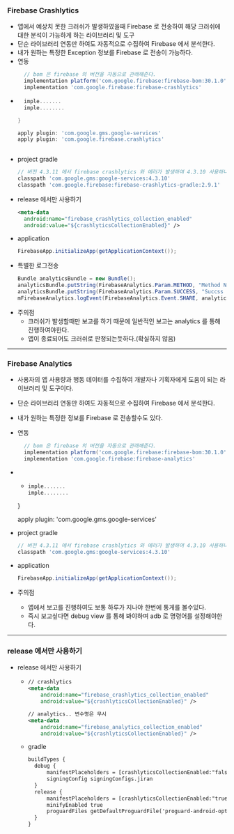### Firebase Crashlytics
* 앱에서 예상치 못한 크러쉬가 발생하였을때 Firebase 로 전송하여 해당 크러쉬에 대한 분석이 가능하게 하는 라이브러리 및 도구
* 단순 라이브러리 연동만 하여도 자동적으로 수집하여 Firebase 에서 분석한다.
* 내가 원하는 특정한 Exception 정보를 Firebase 로 전송이 가능하다.
* 연동
  ```gradle
    // bom 은 firebase 의 버전을 자동으로 관래해준다.
    implementation platform('com.google.firebase:firebase-bom:30.1.0')
    implementation 'com.google.firebase:firebase-crashlytics'
* ```gradle
    imple.......
    imple........
  
  }
  
  apply plugin: 'com.google.gms.google-services'
  apply plugin: 'com.google.firebase.crashlytics'
    
* project gradle
  ```gradle
  // 버전 4.3.11 에서 firebase crashlytics 와 에러가 발생하여 4.3.10 사용하니 추후 버전 upgrade 시 충돌문제 고려하여 upgrade 진행필요
  classpath 'com.google.gms:google-services:4.3.10'
  classpath 'com.google.firebase:firebase-crashlytics-gradle:2.9.1'
  
* release 에서만 사용하기
  ```xml
  <meta-data
    android:name="firebase_crashlytics_collection_enabled"
    android:value="${crashlyticsCollectionEnabled}" />
* application
  ```java
  FirebaseApp.initializeApp(getApplicationContext());
* 특별한 로그전송
  ```java
  Bundle analyticsBundle = new Bundle();
  analyticsBundle.putString(FirebaseAnalytics.Param.METHOD, "Method Nmae");
  analyticsBundle.putString(FirebaseAnalytics.Param.SUCCESS, "Succss Name");
  mFirebaseAnalytics.logEvent(FirebaseAnalytics.Event.SHARE, analyticsBundle);
* 주의점
  * 크러쉬가 발생할때만 보고를 하기 때문에 일반적인 보고는 analytics 를 통해 진행하여야한다.
  * 앱이 종료되어도 크러쉬로 판정되는듯하다.(확실하지 않음)

---
### Firebase Analytics
* 사용자의 앱 사용량과 행동 데이터를 수집하여 개발자나 기획자에게 도움이 되는 라이브러리 및 도구이다.
* 단순 라이브러리 연동만 하여도 자동적으로 수집하여 Firebase 에서 분석한다.
* 내가 원하는 특정한 정보를 Firebase 로 전송할수도 있다.
* 연동
  ```gradle
    // bom 은 firebase 의 버전을 자동으로 관래해준다.
    implementation platform('com.google.firebase:firebase-bom:30.1.0')
    implementation 'com.google.firebase:firebase-analytics'  
* * ```gradle
    imple.......
    imple........
  
  }
  
  apply plugin: 'com.google.gms.google-services'
* project gradle
  ```gradle
  // 버전 4.3.11 에서 firebase crashlytics 와 에러가 발생하여 4.3.10 사용하니 추후 버전 upgrade 시 충돌문제 고려하여 upgrade 진행필요
  classpath 'com.google.gms:google-services:4.3.10'
* application
  ```java
  FirebaseApp.initializeApp(getApplicationContext());
* 주의점
  * 앱에서 보고를 진행하여도 보통 하루가 지나야 한번에 통게를 볼수있다.
  * 즉시 보고싶다면 debug view 를 통해 봐야하며 adb 로 명령어를 설정해야한다.

---
### release 에서만 사용하기
* release 에서만 사용하기
  * ```xml
    // crashlytics
    <meta-data
        android:name="firebase_crashlytics_collection_enabled"
        android:value="${crashlyticsCollectionEnabled}" />

    // analytics.. 변수명은 무시
    <meta-data
        android:name="firebase_analytics_collection_enabled"
        android:value="${crashlyticsCollectionEnabled}" />

  * gradle
    ```xml
    buildTypes {
      debug {
          manifestPlaceholders = [crashlyticsCollectionEnabled:"false"]
          signingConfig signingConfigs.jiran
      }
      release {
          manifestPlaceholders = [crashlyticsCollectionEnabled:"true"]
          minifyEnabled true
          proguardFiles getDefaultProguardFile('proguard-android-optimize.txt'), 'proguard-rules.pro'
      }
    }
